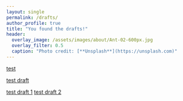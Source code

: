 ```yaml
---
layout: single
permalink: /drafts/
author_profile: true
title: "You found the drafts!"
header:
  overlay_image: /assets/images/about/Ant-02-600px.jpg
  overlay_filter: 0.5
  caption: "Photo credit: [**Unsplash**](https://unsplash.com)"
---
```


[test](/test_draft/)

<a href="/test_draft/" rel="permalink">test draft</a>

<a href="/_drafts/draft-test.md/" rel="permalink">test draft 1</a>
<a href="/drafts/draft-test.md/" rel="permalink">test draft 2</a>